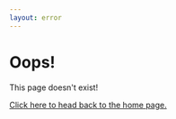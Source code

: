```yaml
---
layout: error
---
```


<div class="img-section">
	<div class="jumbotron jumbotron-fluid">
		<div class="container">
			<h1 class="text-center jumbotron-title">Oops!</h1>
			<p class="text-center jumbotron-sub">This page doesn't exist!</p>
			<div class="text-center">
				<a href="/" class="text-center">
					Click here to head back to the home page.
				</a>
			</div>
		</div>
	</div>
</div>
